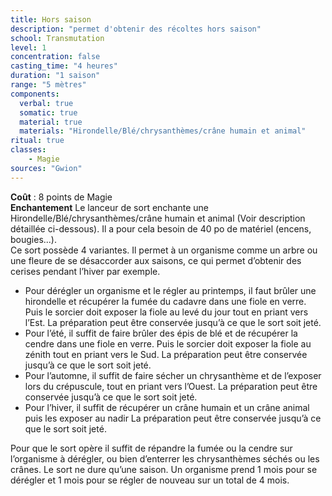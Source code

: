 ```yaml
---
title: Hors saison
description: "permet d'obtenir des récoltes hors saison"
school: Transmutation
level: 1
concentration: false
casting_time: "4 heures"
duration: "1 saison"
range: "5 mètres"
components:
  verbal: true
  somatic: true
  material: true
  materials: "Hirondelle/Blé/chrysanthèmes/crâne humain et animal"
ritual: true
classes:
    - Magie
sources: "Gwion"
---
```

**Coût** : 8 points de Magie  
**Enchantement** Le lanceur de sort enchante une Hirondelle/Blé/chrysanthèmes/crâne humain et animal (Voir description détaillée ci-dessous). Il a pour cela besoin de 40 po de matériel (encens, bougies...).  
Ce sort possède 4 variantes. Il permet à un organisme comme un arbre ou une fleure de se désaccorder aux saisons, ce qui permet d’obtenir des cerises pendant l’hiver par exemple.  
- Pour dérégler un organisme et le régler au printemps, il faut brûler une hirondelle et récupérer la fumée du cadavre dans une fiole en verre. Puis le sorcier doit exposer la fiole au levé du jour tout en priant vers l’Est. La préparation peut être conservée jusqu’à ce que le sort soit jeté.  
- Pour l’été, il suffit de faire brûler des épis de blé et de récupérer la cendre dans une fiole en verre. Puis le sorcier doit exposer la fiole au zénith tout en priant vers le Sud. La préparation peut être conservée jusqu’à ce que le sort soit jeté.  
- Pour l’automne, il suffit de faire sécher un chrysanthème et de l’exposer lors du crépuscule, tout en priant vers l’Ouest. La préparation peut être conservée jusqu’à ce que le sort soit jeté.  
- Pour l’hiver, il suffit de récupérer un crâne humain et un crâne animal puis les exposer au nadir  La préparation peut être conservée jusqu’à ce que le sort soit jeté.  

Pour que le sort opère il suffit de répandre la fumée ou la cendre sur l’organisme à dérégler, ou bien d’enterrer les chrysanthèmes séchés ou les crânes. Le sort ne dure qu’une saison. Un organisme prend 1 mois pour se dérégler et 1 mois pour se régler de nouveau sur un total de 4 mois.
